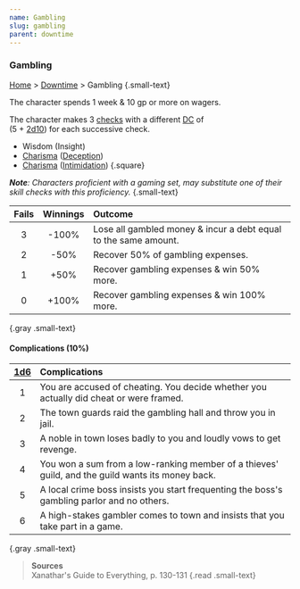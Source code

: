 ```yaml
---
name: Gambling
slug: gambling
parent: downtime
---
```

### Gambling
[Home](dm-operations-center) > [Downtime](downtime) > Gambling {.small-text}

The character spends 1 week & 10 gp or more on wagers.

The character makes 3 [checks](ability-checks) with a different [DC](difficulty-class) of <br/>
(5 + [2d10](/roll/2d10)) for each successive check.

- Wisdom (Insight)
- [Charisma](charisma) ([Deception](deception))
- [Charisma](charisma) ([Intimidation](intimidation))
{.square}

***Note**: Characters proficient with a gaming set, may substitute one of their skill checks with this proficiency.* {.small-text}

| Fails   | Winnings   | Outcome                                                         |
| :-----: | :--------: | :-------------------------------------------------------------- |
|    3    |   -100%    | Lose all gambled money & incur a debt equal to the same amount. |
|    2    |    -50%    | Recover 50% of gambling expenses.                               |
|    1    |    +50%    | Recover gambling expenses & win 50% more.                       |
|    0    |   +100%    | Recover gambling expenses & win 100% more.                      |
{.gray .small-text}

#### Complications (10%)
|[1d6](/roll/1d6)| Complications                                                                         |
| :-: | :----------------------------------------------------------------------------------------------- |
|  1  | You are accused of cheating. You decide whether you actually did cheat or were framed.           | 
|  2  | The town guards raid the gambling hall and throw you in jail.                                    |
|  3  | A noble in town loses badly to you and loudly vows to get revenge.                               |
|  4  | You won a sum from a low-ranking member of a thieves' guild, and the guild wants its money back. |
|  5  | A local crime boss insists you start frequenting the boss's gambling parlor and no others.       |
|  6  | A high-stakes gambler comes to town and insists that you take part in a game.                    |
{.gray .small-text}

> **Sources** <br/>
> Xanathar's Guide to Everything, p. 130-131
{.read .small-text}